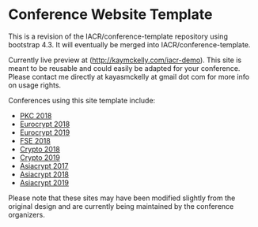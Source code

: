 # Conference Website Template
This is a revision of the IACR/conference-template repository using bootstrap 4.3. It will eventually
be merged into IACR/conference-template. 

Currently live preview at (http://kaymckelly.com/iacr-demo). This site is meant to be reusable and could easily be adapted for your conference. Please contact me directly at kayasmckelly at gmail dot com for more info on usage rights.

Conferences using this site template include:
- [PKC 2018](https://pkc.iacr.org/2018/)
- [Eurocrypt 2018](https://eurocrypt.iacr.org/2018)
- [Eurocrypt 2019](https://eurocrypt.iacr.org/2019)
- [FSE 2018](https://fse.iacr.org/2018/)
- [Crypto 2018](https://crypto.iacr.org/2018)
- [Crypto 2019](https://crypto.iacr.org/2019)
- [Asiacrypt 2017](https://asiacrypt.iacr.org/2017/)
- [Asiacrypt 2018](https://asiacrypt.iacr.org/2018/)
- [Asiacrypt 2019](https://asiacrypt.iacr.org/2019/)

Please note that these sites may have been modified slightly from the original design and are currently being maintained by the conference organizers.
